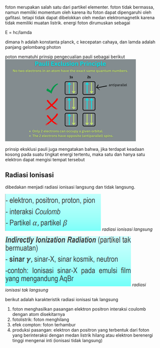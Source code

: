 foton merupakan salah satu dari partikel elementer. foton tidak bermassa, namun memiliki momentum oleh karena itu foton dapat dipengaruhi oleh gafitasi. tetapi tidak dapat dibelokkan oleh medan elektromagnetik karena tidak memiliki muatan listrik. energi foton dirumuskan sebagai 

E = hc/lamda

dimana h adalah konstanta planck, c kecepatan cahaya, dan lamda adalah panjang gelombang photon

poton mematuhi prinsip pengecualian pauli sebagai berikut
![29dc7e8e1edba1ae0982014819eb4b67.png](../../../../_resources/29dc7e8e1edba1ae0982014819eb4b67.png)

prinsip eksklusi pauli juga mengatakan bahwa, jika terdapat keadaan kosong pada suatu tingkat energi tertentu, maka satu dan hanya satu elektron dapat mengisi tempat tersebut	

## Radiasi Ionisasi
dibedakan menjadi radiasi ionisasi langsung dan tidak langsung. 

![2cbdc8ef8513c4adb3d902c29f19bad0.png](../../../../_resources/2cbdc8ef8513c4adb3d902c29f19bad0.png)
*radiasi ionisasi langsung*

![d6ae5e911f8da9f668fa6bb308a04155.png](../../../../_resources/d6ae5e911f8da9f668fa6bb308a04155.png)
*radiasi ionisasi tak langsung*

berikut adalah karakteristik radiasi ionisasi tak langsung
1. foton menghasilkan pasangan elektron positron interaksi coulomb dengan atom disekitarnya
2. fotolistrik: foton menghilang
3. efek compton: foton terhambur
4. produksi pasangan: elektron dan positron yang terbentuk dari foton yang berinteraksi dengan medan listrik hilang atau elektron berenergi tinggi mengenai inti (ionisasi tidak langsung)


